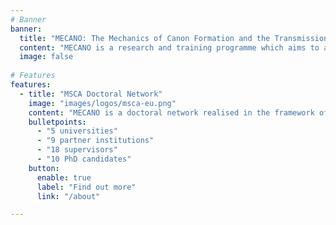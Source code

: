```yaml
---
# Banner
banner:
  title: "MECANO: The Mechanics of Canon Formation and the Transmission of Knowledge from Greco-Roman Antiquity"
  content: "MECANO is a research and training programme which aims to advance our understanding of the mechanics of canon formation and knowledge transmission of ancient Greek and Latin texts."
  image: false
  
# Features
features:
  - title: "MSCA Doctoral Network"
    image: "images/logos/msca-eu.png"
    content: "MECANO is a doctoral network realised in the framework of MSCA Actions. It joins ten PhD projects hosted at five partner universities, each of which explores the themes of canon and canonicity from its unique angle."
    bulletpoints:
      - "5 universities"
      - "9 partner institutions"
      - "18 supervisors"
      - "10 PhD candidates"
    button:
      enable: true
      label: "Find out more"
      link: "/about"

---
```

<!--
{{< notice "Open PhD positions" >}}
**Pulse and Physiology in Hellenistic Science**: <https://euraxess.ec.europa.eu/jobs/190367>

**Syntax, formulaic structures, and canon-marking in Greek and Arabic: documentary texts and Galen**: <https://euraxess.ec.europa.eu/jobs/190887>
 
{{< /notice >}}
-->
